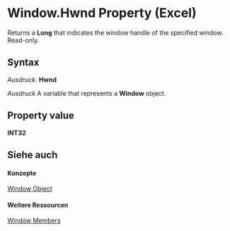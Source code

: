
# Window.Hwnd Property (Excel)

Returns a  **Long** that indicates the window handle of the specified window. Read-only.


## Syntax

 _Ausdruck_. **Hwnd**

 _Ausdruck_ A variable that represents a **Window** object.


## Property value

 **INT32**


## Siehe auch


#### Konzepte


[Window Object](8591b1ad-76f8-14e2-9120-406b65093f5a.md)
#### Weitere Ressourcen


[Window Members](http://msdn.microsoft.com/library/f11db427-24a4-041c-2fd5-03ce73ae6c16%28Office.15%29.aspx)